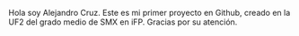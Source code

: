 Hola soy Alejandro Cruz.
Este es mi primer proyecto en Github, creado en la UF2 del grado medio de SMX en iFP.
Gracias por su atención.
